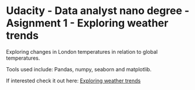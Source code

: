 # Udacity - Data analyst nano degree - Asignment 1 - Exploring weather trends
Exploring changes in London temperatures in relation to global temperatures.

Tools used include: Pandas, numpy, seaborn and matplotlib.

If interested check it out here: <a href="https://nbviewer.jupyter.org/github/dirkjanbreeuwer/udacity-data-analyst-project-1-weather-trends/blob/master/Weather%20trends%20analysis.ipynb">Exploring weather trends</a>
